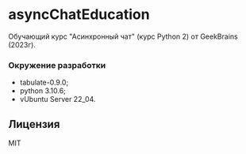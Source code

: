 # asyncChatEducation
Обучающий курс "Асинхронный чат" (курс Python 2) от GeekBrains (2023г).

### Окружение разработки
- tabulate-0.9.0;
- python 3.10.6;
- vUbuntu Server 22_04.

## Лицензия
MIT
